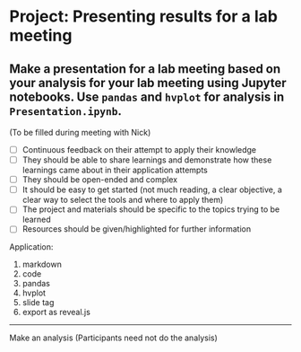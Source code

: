 # Project: Presenting results for a lab meeting

Make a presentation for a lab meeting based on your analysis for your lab meeting using Jupyter notebooks. 
Use `pandas` and `hvplot` for analysis in `Presentation.ipynb`.
---

(To be filled during meeting with Nick)

- [ ] Continuous feedback on their attempt to apply their knowledge
- [ ] They should be able to share learnings and demonstrate how these learnings came about in their application attempts
- [ ] They should be open-ended and complex
- [ ] It should be easy to get started (not much reading, a clear objective, a clear way to select the tools and where to apply them)
- [ ] The project and materials should be specific to the topics trying to be learned
- [ ] Resources should be given/highlighted for further information

Application:
1. markdown
2. code
3. pandas
4. hvplot
5. slide tag
6. export as reveal.js


---
Make an analysis (Participants need not do the analysis)
